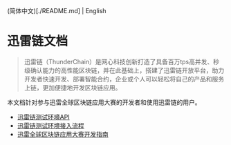 
(简体中文)[./README.md] | English

# 迅雷链文档
> 迅雷链（ThunderChain）是网心科技创新打造了具备百万tps高并发、秒级确认能力的高性能区块链，并在此基础上，搭建了迅雷链开放平台，助力开发者快速开发、部署智能合约，企业或个人可以轻松将自己的产品和服务上链，更加便捷地开发区块链应用。

本文档针对参与迅雷全球区块链应用大赛的开发者和使用迅雷链的用户。

- [迅雷链测试环境API](./test-api.md)
- [迅雷链测试环境接入流程](./test-flow.md)
- [迅雷全球区块链应用大赛开发指南](./thunderchain.md) 